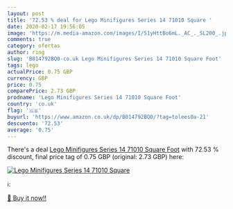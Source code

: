 ```yaml
---
layout: post
title: '72.53 % deal for Lego Minifigures Series 14 71010 Square '
date: 2020-02-17 19:56:05
image: 'https://m.media-amazon.com/images/I/51yHttBo6mL._AC_._SL200_.jpg'
comments: true
category: ofertas
author: ring
slug: 'B014792BQ0-co.uk Lego Minifigures Series 14 71010 Square Foot'
tags: lego
actualPrice: 0.75 GBP
currency: GBP
price: 0.75
comparePrice: 2.73 GBP
prodname: 'Lego Minifigures Series 14 71010 Square Foot'
country: 'co.uk'
flag: '🇬🇧'
buyurl: 'https://www.amazon.co.uk/dp/B014792BQ0/?tag=tolees0a-21'
descuento: '72.53'
average: '0.75'
---
```


There's a deal [Lego Minifigures Series 14 71010 Square Foot](https://www.amazon.co.uk/dp/B014792BQ0/?tag=tolees0a-21)  with  72.53 % discount, final price tag of  0.75 GBP (original: 2.73 GBP) here:

[![Lego Minifigures Series 14 71010 Square ](https://m.media-amazon.com/images/I/51yHttBo6mL._AC_._SL200_.jpg)](https://www.amazon.co.uk/dp/B014792BQ0/?tag=tolees0a-21)

ℹ️:


[🛒 Buy it now!!](https://www.amazon.co.uk/dp/B014792BQ0/?tag=tolees0a-21)
